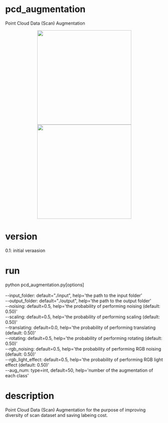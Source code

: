 # pcd_augmentation
Point Cloud Data (Scan) Augmentation</br>
<p align="center">
<img height="300" src="https://github.com/mac999/pcd_augmentation/blob/main/doc/test2.JPG"/>
<img height="300" src="https://github.com/mac999/pcd_augmentation/blob/main/doc/test1.PNG"/>
</p>

# version
0.1: initial veraasion

# run
python pcd_augmentation.py[options]</br>
</br>
--input_folder: default="./input", help='the path to the input folder'</br>
--output_folder: default="./output", help='the path to the output folder'</br>
--noising: default=0.5, help='the probability of performing noising (default: 0.50)'</br>
--scaling: default=0.5, help='the probability of performing scaling (default: 0.50)'</br>
--translating: default=0.0, help='the probability of performing translating (default: 0.50)'</br>
--rotating: default=0.5, help='the probability of performing rotating (default: 0.50)'</br>
--rgb_noising: default=0.5, help='the probability of performing RGB noising (default: 0.50)'</br>
--rgb_light_effect: default=0.5, help='the probability of performing RGB light effect (default: 0.50)'</br>
--aug_num: type=int, default=50, help='number of the augmentation of each class'</br>

# description
Point Cloud Data (Scan) Augmentation for the purpose of improving diversity of scan dataset and saving labeing cost.




